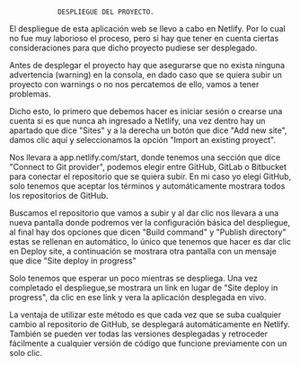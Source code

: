 
				DESPLIEGUE DEL PROYECTO.

El despliegue de esta aplicación web se llevo a cabo en Netlify. Por lo cual no fue muy laborioso el proceso, 
pero si hay que tener en cuenta ciertas consideraciones para que dicho proyecto pudiese ser desplegado.

Antes de desplegar el proyecto hay que asegurarse que no exista ninguna advertencia (warning) en la consola,
en dado caso que se quiera subir un proyecto con warnings o no nos percatemos de ello, vamos a tener problemas.

Dicho esto, lo primero que debemos hacer es iniciar sesión o crearse una cuenta si es que nunca ah ingresado a Netlify,
una vez dentro hay un apartado que dice "Sites" y a la derecha un botón que dice "Add new site", damos clic aquí y
seleccionamos la opción "Import an existing proyect". 

Nos llevara a app.netlify.com/start, donde tenemos una sección que dice "Connect to Git provider", podemos elegir entre
GitHub, GitLab o Bitbucket para conectar el repositorio que se quiera subir. En mi caso yo elegí GitHub, solo tenemos que 
aceptar los términos y automáticamente mostrara todos los repositorios de GitHub.

Buscamos el repositorio que vamos a subir y al dar clic nos llevara a una nueva pantalla donde podremos ver la configuración básica
del despliegue, al final hay dos opciones que dicen "Build command" y "Publish directory" estas se rellenan en automático, lo único 
que tenemos que hacer es dar clic en Deploy site, a continuación se mostrara otra pantalla con un mensaje que dice "Site deploy in progress"

Solo tenemos que esperar un poco mientras se despliega. Una vez completado el despliegue,se mostrara un link en lugar de
"Site deploy in progress", da clic en ese link y vera la aplicación desplegada en vivo.

La ventaja de utilizar este método es que cada vez que se suba cualquier cambio al repositorio de GitHub, se desplegará automáticamente en Netlify.
También se pueden ver todas las versiones desplegadas y retroceder fácilmente a cualquier versión de código que funcione previamente con un solo clic.



